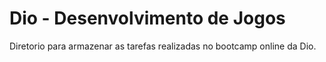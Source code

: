 # Dio - Desenvolvimento de Jogos

Diretorio para armazenar as tarefas realizadas no bootcamp online da Dio.